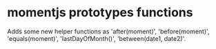 momentjs prototypes functions
=============================

Adds some new helper functions as 'after(moment)', 'before(moment)', 'equals(moment)', 'lastDayOfMonth()', 'between(date1, date2)'.